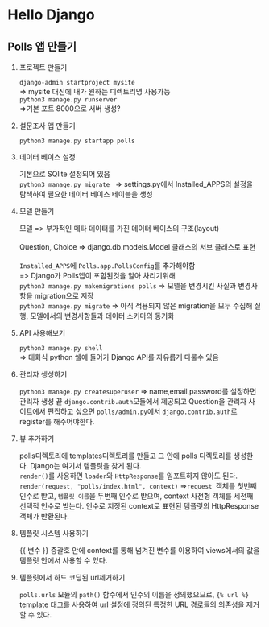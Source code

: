 # Hello Django

## Polls 앱 만들기

1. 프로젝트 만들기


    `django-admin startproject mysite`<br>=> mysite 대신에 내가 원하는 디렉토리명 사용가능<br>
    `python3 manage.py runserver`<br> =>기본 포트 8000으로 서버 생성?
2. 설문조사 앱 만들기


    `python3 manage.py startapp polls`
3. 데이터 베이스 설정
   
    기본으로 SQlite 설정되어 있음<br>
    `python3 manage.py migrate ` => settings.py에서 Installed_APPS의 설정을 탐색하여 필요한 데이터 베이스 테이블을 생성
4. 모델 만들기


    모델 => 부가적인 메타 데이터를 가진 데이터 베이스의 구조(layout)<br><br>
    Question, Choice => django.db.models.Model 클래스의 서브 클래스로 표현<br><br>
    `Installed_APPS`에 `Polls.app.PollsConfig`를 추가해야함<br> => Django가 Polls앱이 포함된것을 알아 차리기위해<br>
    `python3 manage.py makemigrations polls` => 모델을 변경시킨 사실과 변경사항을 migration으로 저장<br>
    `python3 manage.py migrate` => 아직 적용되지 않은 migration을 모두 수집해 실행, 모델에서의 변경사항들과 데이터 스키마의 동기화
5. API 사용해보기


    `python3 manage.py shell` <br>
    => 대화식 python 쉘에 들어가 Django API를 자유롭게 다룰수 있음
6. 관리자 생성하기

    `python3 manage.py createsuperuser`
    => name,email,password를 설정하면 관리자 생성 끝
    `django.contrib.auth`모듈에서 제공되고 Question을 관리자 사이트에서 편집하고 싶으면 `polls/admin.py`에서 `django.contrib.auth`로 register를 해주어야한다.
7. 뷰 추가하기
   
   polls디렉토리에 templates디렉토리를 만들고 그 안에 polls 디렉토리를 생성한다. Django는 여기서 템플릿을 찾게 된다.<br>
    `render()`를 사용하면 `loader`와 `HttpResponse`를 임포트하지 않아도 된다.<br>
    `render(request, "polls/index.html", context)` =>`request `객체를 첫번째 인수로 받고, `템플릿 이름`을 두번째 인수로 받으며, context 사전형 객체를 세전째 선택적 인수로 받는다. 인수로 지정된 context로 표현된 템플릿의 HttpResponse 객체가 반환된다.

8. 템플릿 시스템 사용하기
    
    {{ 변수 }} 중괄호 안에 context를 통해 넘겨진 변수를 이용하여 views에서의 값을 템플릿 안에서 사용할 수 있다.
9. 템플릿에서 하드 코딩된  url제거하기

    `polls.urls` 모듈의 `path()` 함수에서 인수의 이름을 정의했으므로, `{% url %}` template 태그를 사용하여 url 설정에 정의된 특정한 URL 경로들의 의존성을 제거할 수 있다.
